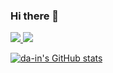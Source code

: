 ### Hi there 👋

<a href="https://www.instagram.com/dain.py/" target="_blank">
  <img src="http://img.shields.io/badge/-instagram-E4405F?style=flat-square&logo=instagram&logoColor=white&link="https://www.instagram.com/dain.py/"/>
</a>
<a href="https://www.facebook.com/profile.php?id=100005450081761" target="_blank">
  <img src="http://img.shields.io/badge/-facebook-1877F2?style=flat-square&logo=Facebook&logoColor=white&link=https://www.facebook.com/profile.php?id=100005450081761"/>
</a>


[![da-in's GitHub stats](https://github-readme-stats.vercel.app/api?username=da-in)](https://github.com/anuraghazra/github-readme-stats)

<!--
**da-in/da-in** is a ✨ _special_ ✨ repository because its `README.md` (this file) appears on your GitHub profile.

Here are some ideas to get you started:

- 🔭 I’m currently working on ...
- 🌱 I’m currently learning ...
- 👯 I’m looking to collaborate on ...
- 🤔 I’m looking for help with ...
- 💬 Ask me about ...
- 📫 How to reach me: ...
- 😄 Pronouns: ...
- ⚡ Fun fact: ...
-->
